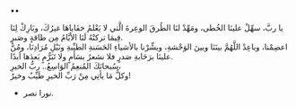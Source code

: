 ••

يا ربَّ، سهِّلْ علينَا الخُطى، ومَهِّدْ لنَا الطُرقَ الوعِرةَ الَّتي لا يَعْلمُ خفَاياهَا غيرُكَ، وبَارِكْ لِنَا فِيمَا تركتْهُ لَنَا الأيَّامُ مِن طاقةٍ وصَبرٍ.  
اعصِمْنا، وباعِدْ اللَّهُمَّ بينَنَا وبينَ الوَحْشةِ، وبشِّرْنا بالأشياءِ الحَسَنةِ الطيِّبةِ ونَيْلِ مُرَادِنَا، ومُنَّ علينَا برَحَابةِ صَدرٍ فلا نشعرُ بسَأمٍ ولا تَبَرُّمٍ بَعدَها أبدًا.  
سُبحانَكَ المُنعِمُ الوَاسِعُ.. ربُّ الخيرِ،  
وكلُّ مَا يأتِي مِنْ رَبِّ الخيرِ طَيِّبٌ وخيرٌ!

- نورا نصر.